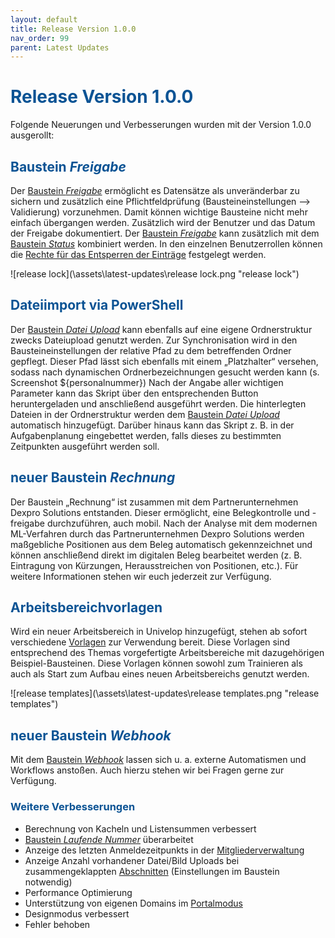```yaml
---
layout: default
title: Release Version 1.0.0
nav_order: 99
parent: Latest Updates
---
```


# <span style="color:#0b5394">**Release Version 1.0.0**</span>

Folgende Neuerungen und Verbesserungen wurden mit der Version 1.0.0 ausgerollt:

## <span style="color:#0b5394">**Baustein *Freigabe***</span>  
Der [Baustein *Freigabe*](/docs/record-spec-settings/grand-child-expanded/lock.html) ermöglicht es Datensätze als unveränderbar zu sichern und zusätzlich eine Pflichtfeldprüfung (Bausteineinstellungen --> Validierung) vorzunehmen. Damit können wichtige Bausteine nicht mehr einfach übergangen werden. Zusätzlich wird der Benutzer und das Datum der Freigabe dokumentiert.
Der [Baustein *Freigabe*](/docs/record-spec-settings/grand-child-expanded/lock.html) kann zusätzlich mit dem [Baustein *Status*](/docs/record-spec-settings/grand-child-expanded/status.html) kombiniert werden. In den einzelnen Benutzerrollen können die [Rechte für das Entsperren der Einträge](/docs/global-settings-and-functions.html#rechte--berechtigungen) festgelegt werden.

![release lock](\assets\latest-updates\release lock.png "release lock")

## <span style="color:#0b5394">**Dateiimport via PowerShell**</span>  
Der [Baustein *Datei Upload*](/docs/record-spec-settings/grand-childs-form/upload-file.html) kann ebenfalls auf eine eigene Ordnerstruktur zwecks Dateiupload genutzt werden. Zur Synchronisation wird in den Bausteineinstellungen der relative Pfad zu dem betreffenden Ordner gepflegt. Dieser Pfad lässt sich ebenfalls mit einem „Platzhalter“ versehen, sodass nach dynamischen Ordnerbezeichnungen gesucht werden kann (s. Screenshot ${personalnummer}) Nach der Angabe aller wichtigen Parameter kann das Skript über den entsprechenden Button heruntergeladen und anschließend ausgeführt werden. Die hinterlegten Dateien in der Ordnerstruktur werden dem [Baustein *Datei Upload*](/docs/record-spec-settings/grand-childs-form/upload-file.html) automatisch hinzugefügt. Darüber hinaus kann das Skript z. B. in der Aufgabenplanung eingebettet werden, falls dieses zu bestimmten Zeitpunkten ausgeführt werden soll.

## <span style="color:#0b5394">**neuer Baustein *Rechnung***</span>  
Der Baustein „Rechnung“ ist zusammen mit dem Partnerunternehmen Dexpro Solutions entstanden. Dieser ermöglicht, eine Belegkontrolle und -freigabe durchzuführen, auch mobil. Nach der Analyse mit dem modernen ML-Verfahren durch das Partnerunternehmen Dexpro Solutions werden maßgebliche Positionen aus dem Beleg automatisch gekennzeichnet und können anschließend direkt im digitalen Beleg bearbeitet werden (z. B. Eintragung von Kürzungen, Herausstreichen von Positionen, etc.). Für weitere Informationen stehen wir euch jederzeit zur Verfügung.

## <span style="color:#0b5394">**Arbeitsbereichvorlagen**</span>  
Wird ein neuer Arbeitsbereich in Univelop hinzugefügt, stehen ab sofort verschiedene [Vorlagen](/docs/start-app.html#erstellen-eines-arbeitsbereichs) zur Verwendung bereit. Diese Vorlagen sind entsprechend des Themas vorgefertigte Arbeitsbereiche mit dazugehörigen Beispiel-Bausteinen. Diese Vorlagen können sowohl zum Trainieren als auch als Start zum Aufbau eines neuen Arbeitsbereichs genutzt werden.

![release templates](\assets\latest-updates\release templates.png "release templates")

## <span style="color:#0b5394">**neuer Baustein *Webhook***</span>  
Mit dem [Baustein *Webhook*](/docs/record-spec-settings/grand-child-expanded/webhook.html) lassen sich u. a. externe Automatismen und Workflows anstoßen. Auch hierzu stehen wir bei Fragen gerne zur Verfügung.

### <span style="color:#0b5394">**Weitere Verbesserungen**</span>  
- Berechnung von Kacheln und Listensummen verbessert
- [Baustein *Laufende Nummer*](/docs/record-spec-settings/grand-child-expanded/rolling-number.html) überarbeitet
- Anzeige des letzten Anmeldezeitpunkts in der [Mitgliederverwaltung](/docs/global-settings-and-functions.html#mitglieder)
- Anzeige Anzahl vorhandener Datei/Bild Uploads bei zusammengeklappten [Abschnitten](/docs/record-spec-settings/grand-childs-base/section.html) (Einstellungen im Baustein notwendig)
- Performance Optimierung
- Unterstützung von eigenen Domains im [Portalmodus](/docs/portal-mode.html)
- Designmodus verbessert
- Fehler behoben
